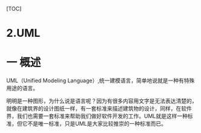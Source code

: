 [TOC]
# 2.UML

# 一 概述
UML（Unified Modeling Language）,统一建模语言，简单地说就是一种有特殊用途的语言。

明明是一种图形，为什么说是语言呢？因为有很多内容用文字是无法表达清楚的，就像在建筑界的设计图纸一样，有一套标准来描述建筑物的设计，同样，在软件界，我们也需要一套标准来帮助我们做好软件开发的工作。UML就是这样一种标准，但它不是唯一标准，只是UML是大家比较推崇的一种标准而已。